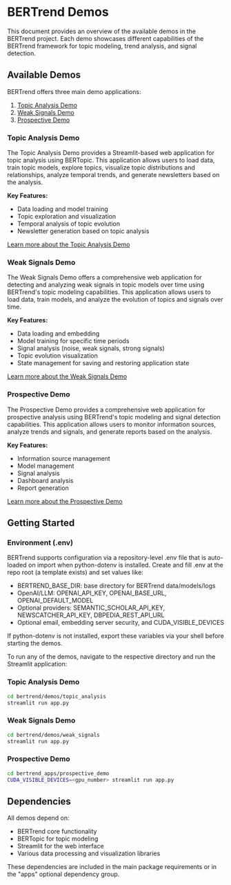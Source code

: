# BERTrend Demos

This document provides an overview of the available demos in the BERTrend project. Each demo showcases different capabilities of the BERTrend framework for topic modeling, trend analysis, and signal detection.

## Available Demos

BERTrend offers three main demo applications:

1. [Topic Analysis Demo](#topic-analysis-demo)
2. [Weak Signals Demo](#weak-signals-demo)
3. [Prospective Demo](#prospective-demo)

### Topic Analysis Demo

The Topic Analysis Demo provides a Streamlit-based web application for topic analysis using BERTopic. This application allows users to load data, train topic models, explore topics, visualize topic distributions and relationships, analyze temporal trends, and generate newsletters based on the analysis.

**Key Features:**
- Data loading and model training
- Topic exploration and visualization
- Temporal analysis of topic evolution
- Newsletter generation based on topic analysis

[Learn more about the Topic Analysis Demo](demos/topic_analysis_demo.md)

### Weak Signals Demo

The Weak Signals Demo offers a comprehensive web application for detecting and analyzing weak signals in topic models over time using BERTrend's topic modeling capabilities. This application allows users to load data, train models, and analyze the evolution of topics and signals over time.

**Key Features:**
- Data loading and embedding
- Model training for specific time periods
- Signal analysis (noise, weak signals, strong signals)
- Topic evolution visualization
- State management for saving and restoring application state

[Learn more about the Weak Signals Demo](demos/weak_signals_demo.md)

### Prospective Demo

The Prospective Demo provides a comprehensive web application for prospective analysis using BERTrend's topic modeling and signal detection capabilities. This application allows users to monitor information sources, analyze trends and signals, and generate reports based on the analysis.

**Key Features:**
- Information source management
- Model management
- Signal analysis
- Dashboard analysis
- Report generation

[Learn more about the Prospective Demo](demos/prospective_demo.md)

## Getting Started

### Environment (.env)
BERTrend supports configuration via a repository-level .env file that is auto-loaded on import when python-dotenv is installed. Create and fill .env at the repo root (a template exists) and set values like:
- BERTREND_BASE_DIR: base directory for BERTrend data/models/logs
- OpenAI/LLM: OPENAI_API_KEY, OPENAI_BASE_URL, OPENAI_DEFAULT_MODEL
- Optional providers: SEMANTIC_SCHOLAR_API_KEY, NEWSCATCHER_API_KEY, DBPEDIA_REST_API_URL
- Optional email, embedding server security, and CUDA_VISIBLE_DEVICES

If python-dotenv is not installed, export these variables via your shell before starting the demos.

To run any of the demos, navigate to the respective directory and run the Streamlit application:

### Topic Analysis Demo
```bash
cd bertrend/demos/topic_analysis
streamlit run app.py
```

### Weak Signals Demo
```bash
cd bertrend/demos/weak_signals
streamlit run app.py
```

### Prospective Demo
```bash
cd bertrend_apps/prospective_demo
CUDA_VISIBLE_DEVICES=<gpu_number> streamlit run app.py
```

## Dependencies

All demos depend on:
- BERTrend core functionality
- BERTopic for topic modeling
- Streamlit for the web interface
- Various data processing and visualization libraries

These dependencies are included in the main package requirements or in the "apps" optional dependency group.
